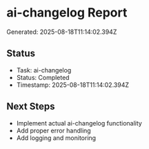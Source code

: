 # ai-changelog Report

Generated: 2025-08-18T11:14:02.394Z

## Status
- Task: ai-changelog
- Status: Completed
- Timestamp: 2025-08-18T11:14:02.394Z

## Next Steps
- Implement actual ai-changelog functionality
- Add proper error handling
- Add logging and monitoring
